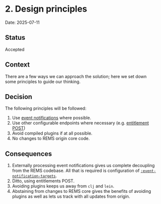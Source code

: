 # 2. Design principles

Date: 2025-07-11

## Status

Accepted

## Context

There are a few ways we can approach the solution; here we set down some principles
to guide our thinking.

## Decision

The following principles will be followed:

1. Use [event notifications](https://github.com/CSCfi/rems/blob/9b45fc2d63b0124a9b19ae8096c7a3d5ce0aef68/docs/event-notification.md#event-notification) where possible.
1. Use other configurable endpoints where necessary (e.g. [entitlement POST](https://github.com/CSCfi/rems/blob/9b45fc2d63b0124a9b19ae8096c7a3d5ce0aef68/docs/configuration.md#entitlement-post-v1))
1. Avoid compiled plugins if at all possible.
1. No changes to REMS origin core code.

## Consequences

1. Externally processing event notifications gives us complete decoupling
   from the REMS codebase. All that is required is configuration of [`:event-notification-targets`](https://github.com/CSCfi/rems/blob/9b45fc2d63b0124a9b19ae8096c7a3d5ce0aef68/resources/config-defaults.edn#L159).
1. Ditto, using entitlements POST.
1. Avoiding plugins keeps us away from `clj` and `lein`.
1. Abstaining from changes to REMS core gives the benefits of avoiding plugins
   as well as lets us track with all updates from origin.

